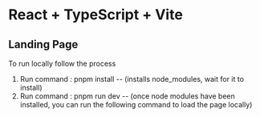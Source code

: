 # React + TypeScript + Vite

## Landing Page

To run locally follow the process

1. Run command : pnpm install -- (installs node_modules, wait for it to install)
2. Run command : pnpm run dev -- (once node modules have been installed, you can run the following command to load the page locally)



